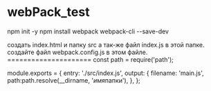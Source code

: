 # webPack_test

npm init -y npm install webpack webpack-cli --save-dev

создать index.html и папку src а так-же файл index.js в этой папке. создайте
файл webpack.config.js в этом файле. ===================== const path =
require('path');

module.exports = { entry: './src/index.js', output: { filename: 'main.js',
path:path.resolve(\_\_dirname, '*имя*папки'), }, };
